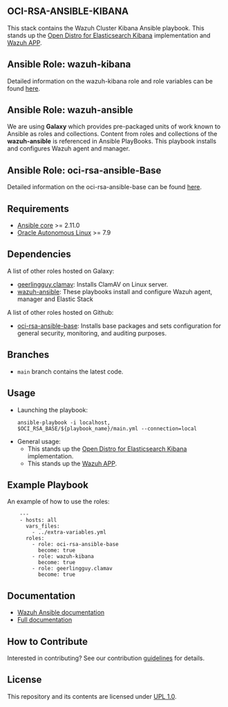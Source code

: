 ## OCI-RSA-ANSIBLE-KIBANA
This stack contains the Wazuh Cluster Kibana Ansible playbook. This stands up the 
[Open Distro for Elasticsearch Kibana](https://opendistro.github.io/for-elasticsearch-docs/docs/kibana/) implementation 
and [Wazuh APP](https://github.com/wazuh/wazuh-kibana-app).

## Ansible Role: wazuh-kibana
Detailed information on the wazuh-kibana role and role variables can be found [here](/wazuh-kibana/README.md). 

## Ansible Role: wazuh-ansible
We are using <b>Galaxy</b> which provides pre-packaged units of work known to Ansible as roles and collections. Content 
from roles and collections of the <b>wazuh-ansible</b> is referenced in Ansible PlayBooks. This playbook installs and 
configures Wazuh agent and manager.

## Ansible Role: oci-rsa-ansible-Base
Detailed information on the oci-rsa-ansible-base can be found [here]().

## Requirements

- [Ansible core](https://docs.ansible.com/ansible-core/devel/index.html) >= 2.11.0
- [Oracle Autonomous Linux](https://www.oracle.com/linux/autonomous-linux/) >= 7.9

Dependencies
------------

A list of other roles hosted on Galaxy:
* [geerlingguy.clamav](https://github.com/geerlingguy/ansible-role-clamav): Installs ClamAV on Linux server.
* [wazuh-ansible](https://github.com/wazuh/wazuh-ansible): These playbooks install and configure Wazuh agent, manager and 
  Elastic Stack

A list of other roles hosted on Github:
* [oci-rsa-ansible-base](): Installs base packages and sets configuration for general security, monitoring, and auditing 
  purposes.
  

## Branches
* `main` branch contains the latest code.


## Usage
* Launching the playbook:
    ```
    ansible-playbook -i localhost, $OCI_RSA_BASE/${playbook_name}/main.yml --connection=local 
    ```
* General usage: 
  - This stands up the [Open Distro for Elasticsearch Kibana](https://opendistro.github.io/for-elasticsearch-docs/docs/kibana/) 
    implementation.
  - This stands up the  [Wazuh APP](https://github.com/wazuh/wazuh-kibana-app).
  

Example Playbook
----------------

An example of how to use the roles:
```
    ---
    - hosts: all
      vars_files: 
        - ../extra-variables.yml
      roles: 
        - role: oci-rsa-ansible-base
          become: true
        - role: wazuh-kibana
          become: true
        - role: geerlingguy.clamav
          become: true
```

## Documentation

* [Wazuh Ansible documentation](https://documentation.wazuh.com/current/deploying-with-ansible/index.html)
* [Full documentation](http://documentation.wazuh.com)

## How to Contribute
Interested in contributing?  See our contribution [guidelines](CONTRIBUTE.md) for details.

## License
This repository and its contents are licensed under [UPL 1.0](LICENSE).